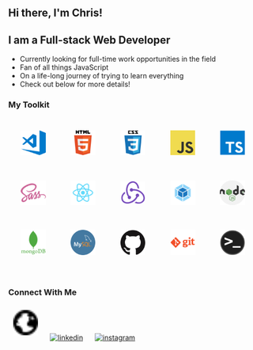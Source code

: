 ## Hi there, I'm Chris!
## I am a Full-stack Web Developer
- Currently looking for full-time work opportunities in the field
- Fan of all things JavaScript
- On a life-long journey of trying to learn everything
- Check out below for more details!

### My Toolkit  
<div style="display: grid; grid-template-columns: 1fr 1fr 1fr 1fr 1fr; justify-items: center; align-items: center">
    <img  style="width: 50%; padding: 25%" alt="Visual Studio Code"  src="./assets/vs.png"/>  
    <img  style="width: 50%; padding: 25%" alt="HTML"  src="./assets/html.png"/>  
    <img  style="width: 50%; padding: 25%" alt="CSS"  src="./assets/css.png"/>  
    <img  style="width: 50%; padding: 25%" alt="JavaScript"  src="./assets/javascript.png"/>  
    <img  style="width: 50%; padding: 25%" alt="TypeScript"  src="./assets/ts.png"/>  
    <img  style="width: 50%; padding: 25%" alt="Sass"  src="./assets/sass.png"/>  
    <img  style="width: 50%; padding: 25%" alt="React"  src="./assets/react.png"/>  
    <img  style="width: 50%; padding: 25%" alt="Redux"  src="./assets/redux.png"/>  
    <img  style="width: 50%; padding: 25%" alt="Webpack"  src="./assets/webpack.png"/>  
    <img  style="width: 50%; padding: 25%" alt="Nodejs"  src="./assets/nodejs.png"/>
    <img  style="width: 50%; padding: 25%" alt="MongoDB"  src="./assets/mongo.png"/>
    <img  style="width: 50%; padding: 25%" alt="MySQL"  src="./assets/mysql.png"/>
    <img  style="width: 50%; padding: 25%" alt="GitHub"  src="./assets/github.png"/>
    <img  style="width: 50%; padding: 25%" alt="Git"  src="./assets/git.png"/>
    <img  style="width: 50%; padding: 25%" alt="Terminal"  src="./assets/terminal.png"/>
</div>
</br>

### Connect With Me  

<div>
    <a href="https://google.ca" target="_blank" rel="noreferrer"><img style="width: 10%; padding: 10px" alt="portfolio" src="https://raw.githubusercontent.com/iconic/open-iconic/master/svg/globe.svg" /></a>
    <a href="https://google.ca" target="_blank" rel="noreferrer"><img style="width: 10%; padding: 10px" alt="linkedin" src="https://cdn.jsdelivr.net/npm/simple-icons@v3/icons/linkedin.svg" /></a>
    <a href="https://google.ca" target="_blank" rel="noreferrer"><img style="width: 10%; padding: 10px" alt="instagram" src="https://cdn.jsdelivr.net/npm/simple-icons@v3/icons/instagram.svg" /></a>
</div>